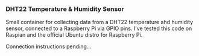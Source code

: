 ### DHT22 Temperature & Humidity Sensor

Small container for collecting data from a DHT22 temperature ahd humidity sensor, connected to a Raspberry Pi via GPIO pins. I've tested this code on Raspian and the official Ubuntu distro for Raspberry Pi. 

Connection instructions pending... 

